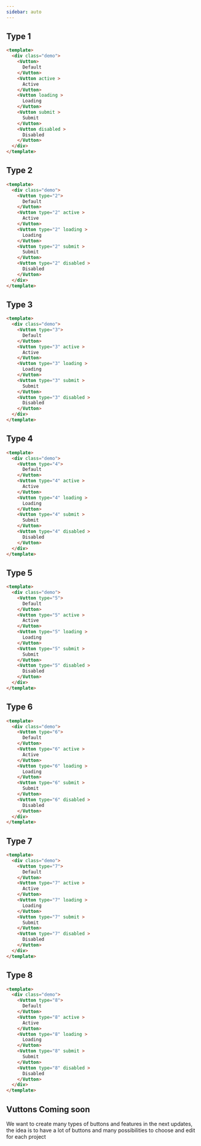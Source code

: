 ```yaml
---
sidebar: auto
---
```


<card>

  ## Type 1

<div slot="example">

  <button-1 />

</div>

<div slot="code">

  ```html
  <template>
    <div class="demo">
      <Vutton>
        Default
      </Vutton>
      <Vutton active >
        Active
      </Vutton>
      <Vutton loading >
        Loading
      </Vutton>
      <Vutton submit >
        Submit
      </Vutton>
      <Vutton disabled >
        Disabled
      </Vutton>
    </div>
  </template>
  ```

</div>

</card>

<card>

  ## Type 2

<div slot="example">

  <button-2 />

</div>

<div slot="code">

  ```html
  <template>
    <div class="demo">
      <Vutton type="2">
        Default
      </Vutton>
      <Vutton type="2" active >
        Active
      </Vutton>
      <Vutton type="2" loading >
        Loading
      </Vutton>
      <Vutton type="2" submit >
        Submit
      </Vutton>
      <Vutton type="2" disabled >
        Disabled
      </Vutton>
    </div>
  </template>
  ```

</div>

</card>

<card>

  ## Type 3

<div slot="example">

  <button-3 />

</div>

<div slot="code">

  ```html
  <template>
    <div class="demo">
      <Vutton type="3">
        Default
      </Vutton>
      <Vutton type="3" active >
        Active
      </Vutton>
      <Vutton type="3" loading >
        Loading
      </Vutton>
      <Vutton type="3" submit >
        Submit
      </Vutton>
      <Vutton type="3" disabled >
        Disabled
      </Vutton>
    </div>
  </template>
  ```

</div>

</card>

<card>

  ## Type 4

<div slot="example">

  <button-4 />

</div>

<div slot="code">

  ```html
  <template>
    <div class="demo">
      <Vutton type="4">
        Default
      </Vutton>
      <Vutton type="4" active >
        Active
      </Vutton>
      <Vutton type="4" loading >
        Loading
      </Vutton>
      <Vutton type="4" submit >
        Submit
      </Vutton>
      <Vutton type="4" disabled >
        Disabled
      </Vutton>
    </div>
  </template>
  ```

</div>

</card>

<card>

  ## Type 5

<div slot="example">

  <button-5 />

</div>

<div slot="code">

  ```html
  <template>
    <div class="demo">
      <Vutton type="5">
        Default
      </Vutton>
      <Vutton type="5" active >
        Active
      </Vutton>
      <Vutton type="5" loading >
        Loading
      </Vutton>
      <Vutton type="5" submit >
        Submit
      </Vutton>
      <Vutton type="5" disabled >
        Disabled
      </Vutton>
    </div>
  </template>
  ```

</div>

</card>

<card>

  ## Type 6

<div slot="example">

  <button-6 />

</div>

<div slot="code">

  ```html
  <template>
    <div class="demo">
      <Vutton type="6">
        Default
      </Vutton>
      <Vutton type="6" active >
        Active
      </Vutton>
      <Vutton type="6" loading >
        Loading
      </Vutton>
      <Vutton type="6" submit >
        Submit
      </Vutton>
      <Vutton type="6" disabled >
        Disabled
      </Vutton>
    </div>
  </template>
  ```

</div>

</card>

<card>

  ## Type 7

<div slot="example">

  <button-7 />

</div>

<div slot="code">

  ```html
  <template>
    <div class="demo">
      <Vutton type="7">
        Default
      </Vutton>
      <Vutton type="7" active >
        Active
      </Vutton>
      <Vutton type="7" loading >
        Loading
      </Vutton>
      <Vutton type="7" submit >
        Submit
      </Vutton>
      <Vutton type="7" disabled >
        Disabled
      </Vutton>
    </div>
  </template>
  ```

</div>

</card>

<card>

  ## Type 8

<div slot="example">

  <button-8 />

</div>

<div slot="code">

  ```html
  <template>
    <div class="demo">
      <Vutton type="8">
        Default
      </Vutton>
      <Vutton type="8" active >
        Active
      </Vutton>
      <Vutton type="8" loading >
        Loading
      </Vutton>
      <Vutton type="8" submit >
        Submit
      </Vutton>
      <Vutton type="8" disabled >
        Disabled
      </Vutton>
    </div>
  </template>
  ```

</div>

</card>

<card>

  ## Vuttons Coming soon

  We want to create many types of buttons and features in the next updates, the idea is to have a lot of buttons and many possibilities to choose and edit for each project

</card>

